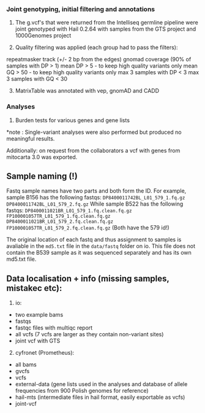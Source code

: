### Joint genotyping, initial filtering and annotations

1. The g.vcf's that were returned from the Intelliseq germline pipeline were joint genotyped with Hail 0.2.64 with samples from the GTS project and 1000Genomes project

2. Quality filtering was applied (each group had to pass the filters):

repeatmasker track (+/- 2 bp from the edges)
gnomad coverage (90% of samples with DP > 1)
mean DP > 5 - to keep high quality variants only
mean GQ > 50 - to keep high quality variants only
max 3 samples with DP < 3
max 3 samples with GQ < 30

3. MatrixTable was annotated with vep, gnomAD and CADD

### Analyses

1. Burden tests for various genes and gene lists

*note : Single-variant analyses were also performed but produced no meaningful results.

Additionally: on request from the collaborators a vcf with genes from mitocarta 3.0 was exported.


## Sample naming (!)

Fastq sample names have two parts and both form the ID. For example, sample B156 has the following fastqs:
`DP8400011742BL_L01_579_1.fq.gz  DP8400011742BL_L01_579_2.fq.gz`
While sample B522 has the following fastqs:
`DP8400011021BR_L01_579_1.fq.clean.fq.gz  FP100001057TR_L01_579_1.fq.clean.fq.gz
DP8400011021BR_L01_579_2.fq.clean.fq.gz  FP100001057TR_L01_579_2.fq.clean.fq.gz`
(Both have the 579 id!)

The original location of each fastq and thus assignment to samples is avaliable in the `md5.txt` file in the `data/fastq` folder on io. This file does not contain the B539 sample as it was sequenced separately and has its own md5.txt file.

## Data localisation + info (missing samples, mistakec etc): 

1. io:
  - two example bams
  - fastqs
  - fastqc files with multiqc report
  - all vcfs (7 vcfs are larger as they contain non-variant sites)
  - joint vcf with GTS

2. cyfronet (Prometheus):
  - all bams
  - gvcfs
  - vcfs
  - external-data (gene lists used in the analyses and database of allele frequencies from 900 Polish genomes for reference) 
  - hail-mts (intermediate files in hail format, easily exportable as vcfs)
  - joint-vcf
